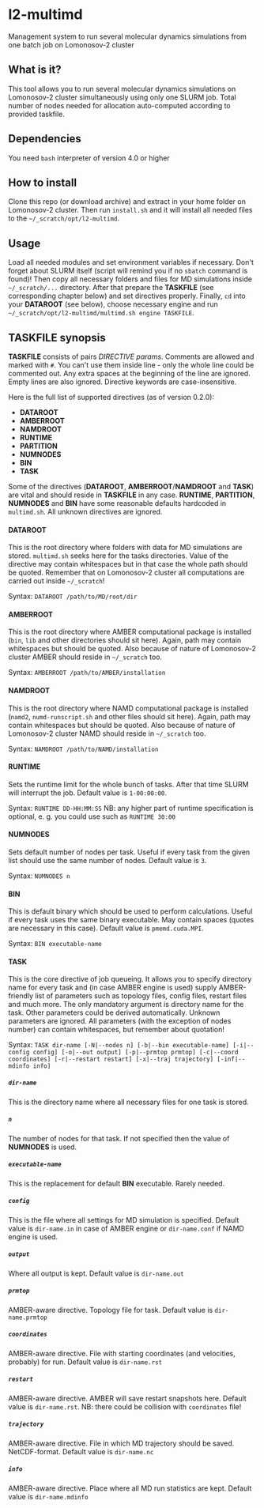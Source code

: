 # l2-multimd
Management system to run several molecular dynamics simulations from one batch job on Lomonosov-2 cluster

## What is it?
This tool allows you to run several molecular dynamics simulations on Lomonosov-2 cluster simultaneously using only one SLURM job. Total number of nodes needed for allocation auto-computed according to provided taskfile.

## Dependencies
You need `bash` interpreter of version 4.0 or higher

## How to install
Clone this repo (or download archive) and extract in your home folder on Lomonosov-2 cluster. Then run `install.sh` and it will install all needed files to the `~/_scratch/opt/l2-multimd`.

## Usage
Load all needed modules and set environment variables if necessary. Don't forget about SLURM itself (script will remind you if no `sbatch` command is found)! Then copy all necessary folders and files for MD simulations inside `~/_scratch/...` directory. After that prepare the **TASKFILE** (see corresponding chapter below) and set directives properly. Finally, `cd` into your **DATAROOT** (see below), choose necessary engine and run `~/_scratch/opt/l2-multimd/multimd.sh engine TASKFILE`.

## **TASKFILE** synopsis
**TASKFILE** consists of pairs *DIRECTIVE params*. Comments are allowed and marked with `#`. You can't use them inside line - only the whole line could be commented out. Any extra spaces at the beginning of the line are ignored. Empty lines are also ignored. Directive keywords are case-insensitive.

Here is the full list of supported directives (as of version 0.2.0):
* **DATAROOT**
* **AMBERROOT**
* **NAMDROOT**
* **RUNTIME**
* **PARTITION**
* **NUMNODES**
* **BIN**
* **TASK**

Some of the directives (**DATAROOT**, **AMBERROOT**/**NAMDROOT** and **TASK**) are vital and should reside in **TASKFILE** in any case. **RUNTIME**, **PARTITION**, **NUMNODES** and **BIN** have some reasonable defaults hardcoded in `multimd.sh`. All unknown directives are ignored.

#### **DATAROOT**
This is the root directory where folders with data for MD simulations are stored. `multimd.sh` seeks here for the tasks directories. Value of the directive may contain whitespaces but in that case the whole path should be quoted. Remember that on Lomonosov-2 cluster all computations are carried out inside `~/_scratch`!

Syntax:
`DATAROOT /path/to/MD/root/dir`

#### **AMBERROOT**
This is the root directory where AMBER computational package is installed (`bin`, `lib` and other directories should sit here). Again, path may contain whitespaces but should be quoted. Also because of nature of Lomonosov-2 cluster AMBER should reside in `~/_scratch` too.

Syntax:
`AMBERROOT /path/to/AMBER/installation`

#### **NAMDROOT**
This is the root directory where NAMD computational package is installed (`namd2`, `numd-runscript.sh` and other files should sit here). Again, path may contain whitespaces but should be quoted. Also because of nature of Lomonosov-2 cluster NAMD should reside in `~/_scratch` too.

Syntax:
`NAMDROOT /path/to/NAMD/installation`

#### **RUNTIME**
Sets the runtime limit for the whole bunch of tasks. After that time SLURM will interrupt the job. Default value is `1-00:00:00`.

Syntax:
`RUNTIME DD-HH:MM:SS`
NB: any higher part of runtime specification is optional, e. g. you could use such as `RUNTIME 30:00`

#### **NUMNODES**
Sets default number of nodes per task. Useful if every task from the given list should use the same number of nodes. Default value is `3`.

Syntax:
`NUMNODES n`

#### **BIN**
This is default binary which should be used to perform calculations. Useful if every task uses the same binary executable. May contain spaces (quotes are necessary in this case). Default value is `pmemd.cuda.MPI`.

Syntax:
`BIN executable-name`

#### **TASK**
This is the core directive of job queueing. It allows you to specify directory name for every task and (in case AMBER engine is used) supply AMBER-friendly list of parameters such as topology files, config files, restart files and much more. The only mandatory argument is directory name for the task. Other parameters could be derived automatically. Unknown parameters are ignored. All parameters (with the exception of nodes number) can contain whitespaces, but remember about quotation!

Syntax:
`TASK dir-name [-N|--nodes n] [-b|--bin executable-name] [-i|--config config] [-o|--out output] [-p|--prmtop prmtop] [-c|--coord coordinates] [-r|--restart restart] [-x|--traj trajectory] [-inf|--mdinfo info]`

##### `dir-name`
This is the directory name where all necessary files for one task is stored.

##### `n`
The number of nodes for that task. If not specified then the value of **NUMNODES** is used.

##### `executable-name`
This is the replacement for default **BIN** executable. Rarely needed.

##### `config`
This is the file where all settings for MD simulation is specified. Default value is `dir-name.in` in case of AMBER engine or `dir-name.conf` if NAMD engine is used.

##### `output`
Where all output is kept. Default value is `dir-name.out`

##### `prmtop`
AMBER-aware directive. Topology file for task. Default value is `dir-name.prmtop`

##### `coordinates`
AMBER-aware directive. File with starting coordinates (and velocities, probably) for run. Default value is `dir-name.rst`

##### `restart`
AMBER-aware directive. AMBER will save restart snapshots here. Default value is `dir-name.rst`. NB: there could be collision with `coordinates` file!

##### `trajectory`
AMBER-aware directive. File in which MD trajectory should be saved. NetCDF-format. Default value is `dir-name.nc`

##### `info`
AMBER-aware directive. Place where all MD run statistics are kept. Default value is `dir-name.mdinfo`
